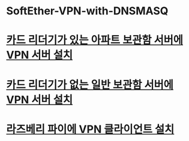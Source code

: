 # SoftEther-VPN-with-DNSMASQ

# [카드 리더기가 있는 아파트 보관함 서버에 VPN 서버 설치](https://github.com/networknegineeryong/Softether-VPN-With-Dnsmasq/blob/main/1.%20SoftEther%20VPN%20Server%20With%20CardReader.md)

# [카드 리더기가 없는 일반 보관함 서버에 VPN 서버 설치](https://github.com/networknegineeryong/Softether-VPN-With-Dnsmasq/blob/main/1.%20SoftEther%20VPN%20Server%20Without%20CardReader.md)

# [라즈베리 파이에 VPN 클라이언트 설치](https://github.com/networknegineeryong/Softether-VPN-With-Dnsmasq/blob/main/1.%20SoftEther%20VPN%20Client%20install%20guide%20Raspberry%20pi.md)
